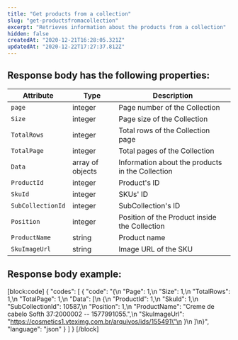 ```yaml
---
title: "Get products from a collection"
slug: "get-productsfromacollection"
excerpt: "Retrieves information about the products from a collection"
hidden: false
createdAt: "2020-12-21T16:28:05.321Z"
updatedAt: "2020-12-22T17:27:37.812Z"
---
```

## Response body has the following properties:

| Attribute     | Type    | Description                                    |
| ------------- | ------- | ---------------------------------------------- |
| `page` | integer | Page number of the Collection|
| `Size` | integer | Page size of the Collection |
| `TotalRows` | integer | Total rows of the Collection page|
| `TotalPage` | integer | Total pages of the Collection|
| `Data` | array of objects| Information about the products in the Collection|
| `ProductId` | integer | Product's ID|
| `SkuId` | integer | SKUs' ID |
| `SubCollectionId` | integer | SubCollection's ID  |
| `Position` | integer | Position of the Product inside the Collection|
| `ProductName` | string | Product name |
| `SkuImageUrl` | string | Image URL of the SKU|

## Response body example:
[block:code]
{
  "codes": [
    {
      "code": "{\n    \"Page\": 1,\n    \"Size\": 1,\n    \"TotalRows\": 1,\n    \"TotalPage\": 1,\n    \"Data\": [\n        {\n            \"ProductId\": 1,\n            \"SkuId\": 1,\n            \"SubCollectionId\": 10587,\n            \"Position\": 1,\n            \"ProductName\": \"Creme de cabelo Softh 37:2000002 -- 1577991055.\",\n            \"SkuImageUrl\": \"https://cosmetics1.vteximg.com.br/arquivos/ids/155491\"\n        }\n    ]\n}",
      "language": "json"
    }
  ]
}
[/block]